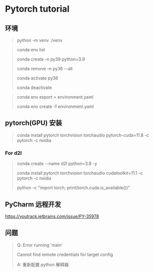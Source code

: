 # Pytorch tutorial

## 环境

> python -m venv ./venv

> conda env list
>
> conda create -n py39 python=3.9
>
> conda remove -n py36 --all
>
> conda activate py36
>
> conda deactivate


> conda env export > environment.yaml
>
> conda env create -f environment.yaml
>

## pytorch(GPU) 安装

> conda install pytorch torchvision torchaudio pytorch-cuda=11.8 -c pytorch -c nvidia
> 

### For d2l

> conda create --name d2l python=3.8 -y
> 
> conda install pytorch torchvision torchaudio cudatoolkit=11.1 -c pytorch -c nvidia
>
> python -c "import torch; print(torch.cuda.is_available())"

## PyCharm 远程开发

https://youtrack.jetbrains.com/issue/PY-35978

## 问题

> Q: Error running 'main'
>
> Cannot find remote credentials for target config
>
> A: 重新配置 python 解释器